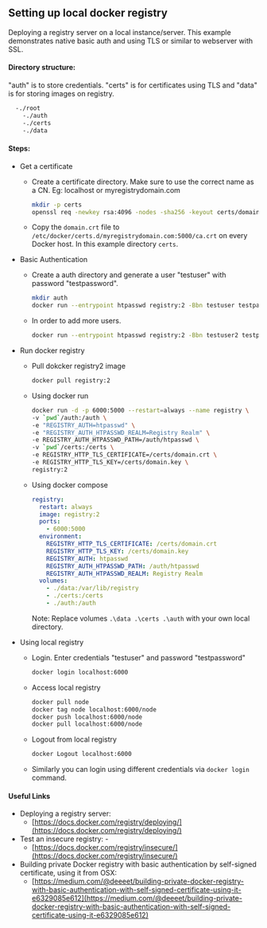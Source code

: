 ## Setting up local docker registry

Deploying a registry server on a local instance/server. This example demonstrates native basic auth and using TLS or similar to webserver with SSL.

#### Directory structure:

"auth" is  to store credentials. "certs" is for certificates using TLS and "data" is for storing images on registry.
  ```bash
    -./root
      -./auth
      -./certs
      -./data
  ```

#### Steps:
- Get a certificate
  - Create a certificate directory. Make sure to use the correct name as a CN.
  Eg: localhost or myregistrydomain.com

    ```bash
    mkdir -p certs
    openssl req -newkey rsa:4096 -nodes -sha256 -keyout certs/domain.key -x509 -days 365 -out certs/domain.crt
    ```
  - Copy the ```domain.crt``` file to ```/etc/docker/certs.d/myregistrydomain.com:5000/ca.crt```
    on every Docker host. In this example directory ```certs```.
- Basic Authentication
  - Create a auth directory and generate a user "testuser" with password "testpassword".
    ```bash
    mkdir auth
    docker run --entrypoint htpasswd registry:2 -Bbn testuser testpassword > auth/htpasswd
    ```
  - In order to add more users.
    ```bash
    docker run --entrypoint htpasswd registry:2 -Bbn testuser2 testpassword2 >> auth/htpasswd
    ```
- Run docker registry
  - Pull dokcker registry2 image
    ```bash
    docker pull registry:2
    ```
  - Using docker run
    ```bash
    docker run -d -p 6000:5000 --restart=always --name registry \
    -v `pwd`/auth:/auth \
    -e "REGISTRY_AUTH=htpasswd" \
    -e "REGISTRY_AUTH_HTPASSWD_REALM=Registry Realm" \
    -e REGISTRY_AUTH_HTPASSWD_PATH=/auth/htpasswd \
    -v `pwd`/certs:/certs \
    -e REGISTRY_HTTP_TLS_CERTIFICATE=/certs/domain.crt \
    -e REGISTRY_HTTP_TLS_KEY=/certs/domain.key \
    registry:2
    ```
  - Using docker compose
    ```yml
    registry:
      restart: always
      image: registry:2
      ports:
        - 6000:5000
      environment:
        REGISTRY_HTTP_TLS_CERTIFICATE: /certs/domain.crt
        REGISTRY_HTTP_TLS_KEY: /certs/domain.key
        REGISTRY_AUTH: htpasswd
        REGISTRY_AUTH_HTPASSWD_PATH: /auth/htpasswd
        REGISTRY_AUTH_HTPASSWD_REALM: Registry Realm
      volumes:
        - ./data:/var/lib/registry
        - ./certs:/certs
        - ./auth:/auth

    ```
      Note: Replace volumes ```.\data .\certs .\auth``` with your own local directory.

- Using local registry
  - Login. Enter credentials "testuser" and password "testpassword"
    ```bash
    docker login localhost:6000
    ```
  - Access local registry
    ```bash
    docker pull node
    docker tag node localhost:6000/node
    docker push localhost:6000/node
    docker pull localhost:6000/node
    ```
  - Logout from local registry
    ```bash
    docker Logout localhost:6000
    ```
  - Similarly you can login using different credentials via ```docker login ``` command.


#### Useful Links
- Deploying a registry server:
  - [https://docs.docker.com/registry/deploying/](https://docs.docker.com/registry/deploying/)
- Test an insecure registry: -
  - [https://docs.docker.com/registry/insecure/](https://docs.docker.com/registry/insecure/)
- Building private Docker registry with basic authentication by self-signed certificate, using it from OSX:
  - [https://medium.com/@deeeet/building-private-docker-registry-with-basic-authentication-with-self-signed-certificate-using-it-e6329085e612](https://medium.com/@deeeet/building-private-docker-registry-with-basic-authentication-with-self-signed-certificate-using-it-e6329085e612)
